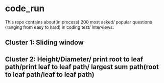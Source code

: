 # code_run
This repo contains about(in process)  200 most asked/ popular questions (ranging from easy to hard) in coding test/ interviews.

## __Cluster 1: Sliding window__

## __Cluster 2: Height/Diameter/ print root to leaf path/print leaf to leaf path/ largest sum path(root to leaf path/leaf to leaf path)__
